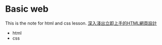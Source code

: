 Basic web
======

This is the note for html and css lesson. [深入淺出立即上手的HTML網頁設計](https://5xruby.tw/talks/css-html-2016-01)

- html
- css
